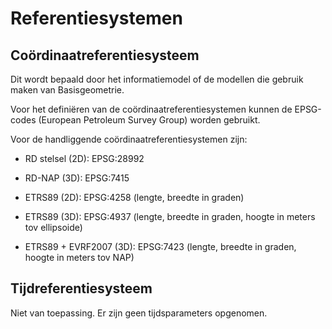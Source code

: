 Referentiesystemen
==================

Coördinaatreferentiesysteem
---------------------------

Dit wordt bepaald door het informatiemodel of de modellen die gebruik maken van
Basisgeometrie.

Voor het definiëren van de coördinaatreferentiesystemen kunnen de EPSG-codes
(European Petroleum Survey Group) worden gebruikt.

Voor de handliggende coördinaatreferentiesystemen zijn:

-   RD stelsel (2D): EPSG:28992

-   RD-NAP (3D): EPSG:7415

-   ETRS89 (2D): EPSG:4258 (lengte, breedte in graden)

-   ETRS89 (3D): EPSG:4937 (lengte, breedte in graden, hoogte in meters tov
    ellipsoide)

-   ETRS89 + EVRF2007 (3D): EPSG:7423 (lengte, breedte in graden, hoogte in
    meters tov NAP)

Tijdreferentiesysteem
---------------------

Niet van toepassing. Er zijn geen tijdsparameters opgenomen.
